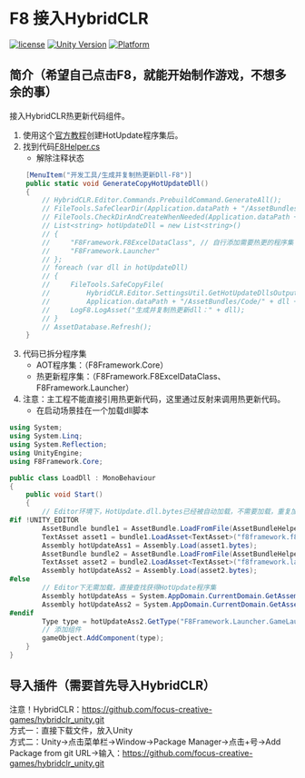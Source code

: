 # F8 接入HybridCLR

[![license](http://img.shields.io/badge/license-MIT-green.svg)](https://opensource.org/licenses/MIT)
[![Unity Version](https://img.shields.io/badge/unity-2021.3.15f1-blue)](https://unity.com)
[![Platform](https://img.shields.io/badge/platform-Win%20%7C%20Android%20%7C%20iOS%20%7C%20Mac%20%7C%20Linux%20%7C%20WebGL-orange)]()

## 简介（希望自己点击F8，就能开始制作游戏，不想多余的事）
接入HybridCLR热更新代码组件。
1. 使用这个[官方教程](https://hybridclr.doc.code-philosophy.com/docs/beginner/quickstart)创建HotUpdate程序集后。
2. 找到代码[F8Helper.cs](https://github.com/TippingGame/F8Framework/blob/main/Editor/F8Helper/F8Helper.cs)
   * 解除注释状态
```C#
    [MenuItem("开发工具/生成并复制热更新Dll-F8")]
    public static void GenerateCopyHotUpdateDll()
    {
        // HybridCLR.Editor.Commands.PrebuildCommand.GenerateAll();
        // FileTools.SafeClearDir(Application.dataPath + "/AssetBundles/Code");
        // FileTools.CheckDirAndCreateWhenNeeded(Application.dataPath + "/AssetBundles/Code");
        // List<string> hotUpdateDll = new List<string>()
        // {
        //     "F8Framework.F8ExcelDataClass", // 自行添加需要热更的程序集
        //     "F8Framework.Launcher"
        // };
        // foreach (var dll in hotUpdateDll)
        // {
        //     FileTools.SafeCopyFile(
        //         HybridCLR.Editor.SettingsUtil.GetHotUpdateDllsOutputDirByTarget(EditorUserBuildSettings.activeBuildTarget) + "/" + dll + ".dll",
        //         Application.dataPath + "/AssetBundles/Code/" + dll + ".bytes");
        //     LogF8.LogAsset("生成并复制热更新dll：" + dll);
        // }
        // AssetDatabase.Refresh();
    }
```
3. 代码已拆分程序集
   * AOT程序集：（F8Framework.Core）
   * 热更新程序集：（F8Framework.F8ExcelDataClass、F8Framework.Launcher）
4. 注意：主工程不能直接引用热更新代码，这里通过反射来调用热更新代码。
   * 在启动场景挂在一个加载dll脚本
```C#
using System;
using System.Linq;
using System.Reflection;
using UnityEngine;
using F8Framework.Core;

public class LoadDll : MonoBehaviour
{
    public void Start()
    {
        // Editor环境下，HotUpdate.dll.bytes已经被自动加载，不需要加载，重复加载反而会出问题。
#if !UNITY_EDITOR
        AssetBundle bundle1 = AssetBundle.LoadFromFile(AssetBundleHelper.GetAssetBundlePath() + "code/F8Framework.F8ExcelDataClass");
        TextAsset asset1 = bundle1.LoadAsset<TextAsset>("f8framework.f8exceldataclass");
        Assembly hotUpdateAss1 = Assembly.Load(asset1.bytes);
        AssetBundle bundle2 = AssetBundle.LoadFromFile(AssetBundleHelper.GetAssetBundlePath() + "code/F8Framework.Launcher");
        TextAsset asset2 = bundle2.LoadAsset<TextAsset>("f8framework.launcher");
        Assembly hotUpdateAss2 = Assembly.Load(asset2.bytes);
#else
        // Editor下无需加载，直接查找获得HotUpdate程序集
        Assembly hotUpdateAss = System.AppDomain.CurrentDomain.GetAssemblies().First(a => a.GetName().Name == "F8Framework.F8ExcelDataClass");
        Assembly hotUpdateAss2 = System.AppDomain.CurrentDomain.GetAssemblies().First(a => a.GetName().Name == "F8Framework.Launcher");
#endif
        Type type = hotUpdateAss2.GetType("F8Framework.Launcher.GameLauncher");
        // 添加组件
        gameObject.AddComponent(type);
    }
}

```
## 导入插件（需要首先导入HybridCLR）
注意！HybridCLR：https://github.com/focus-creative-games/hybridclr_unity.git  
方式一：直接下载文件，放入Unity  
方式二：Unity->点击菜单栏->Window->Package Manager->点击+号->Add Package from git URL->输入：https://github.com/focus-creative-games/hybridclr_unity.git  
